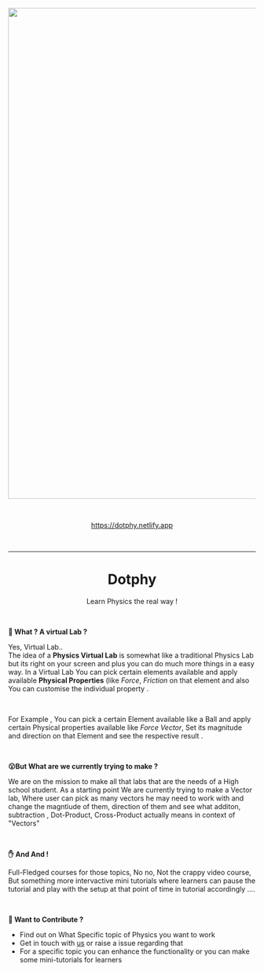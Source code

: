 <p align="center"> <img   width="1000px"   src="https://res.cloudinary.com/de096et9z/image/upload/v1601380404/dotphy_udvky8.svg"  align="center"/>  </p>
<br> 
<p align = "center"> <a href="https://dotphy.netlify.app">https://dotphy.netlify.app</a> </p><br>
<hr> 
 <h1 align="center"><b> Dotphy </b> </h1> <p align="center">Learn Physics the real way !  </p>
 <br> 
 
 **🤔 What ? A virtual Lab ?**  
<p> Yes, Virtual Lab.. <br> The idea of a <b>Physics Virtual Lab</b> is somewhat like a traditional Physics Lab but its right on your screen and plus you can do much more things in a easy way. In a Virtual Lab You can pick certain elements available and apply available <b>Physical Properties</b> (like  <i>Force</i>,  <i>Friction</i> on that element and also You can customise the individual property . </p>
<br>
<p> For Example , You can pick a certain Element available like a Ball and apply certain Physical properties available like <i>Force Vector</i>, Set its magnitude and direction on that Element and see the respective result . </p>
<br>

**😮But What are we currently trying to make ?**
<p> We are on the mission to make all that labs that are the needs of a High school student. As a starting point We are currently trying to make a Vector lab, Where user can pick as many vectors he may need to work with and change the magntiude of them, direction of them and see what additon, subtraction , Dot-Product, Cross-Product actually means in context of "Vectors"</p>
<br>

**✋ And And !**
<p> Full-Fledged courses for those topics, No no, Not the crappy video course, But something more intervactive mini tutorials where learners can pause the tutorial and play with the setup at that point of time in tutorial accordingly .... 
</p>
<br>
 
 **👬 Want to Contribute ?**

- Find out on What Specific topic of Physics you want to work 
- Get in touch with <a href="https://discord.gg/RREmwZdP">us</a> or raise a issue regarding that 
- For a specific topic you can enhance the functionality or you can make some mini-tutorials for learners

